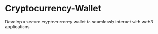 # Cryptocurrency-Wallet
Develop a secure cryptocurrency wallet to seamlessly interact with web3 applications
